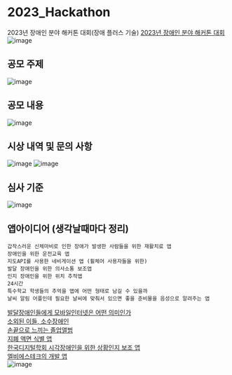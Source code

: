 # 2023_Hackathon
2023년 장애인 분야 해커톤 대회(장애 플러스 기술)
[2023년 장애인 분야 해커톤 대회](https://www.campuspick.com/contest/view?id=21875)
![image](https://github.com/chihyeonWON/2023_Hackathon/assets/58906858/7e5a8452-f28f-4ca6-9d89-097e58f3e33a)

## 공모 주제
![image](https://github.com/chihyeonWON/2023_Hackathon/assets/58906858/2f8d99e2-ca10-4c0c-be14-b041b5e7169d)

## 공모 내용
![image](https://github.com/chihyeonWON/2023_Hackathon/assets/58906858/f6033b93-87a6-456d-8679-c65d08f912d9)

## 시상 내역 및 문의 사항
![image](https://github.com/chihyeonWON/2023_Hackathon/assets/58906858/477c9656-61c1-4308-88ea-3cebe08125ed)
![image](https://github.com/chihyeonWON/2023_Hackathon/assets/58906858/7647e40e-aa3c-4c0e-ad6d-3248d93cd264)

## 심사 기준
![image](https://github.com/chihyeonWON/2023_Hackathon/assets/58906858/e075802a-4aee-4987-89b4-9d2a81f6e631)

## 앱아이디어 (생각날때마다 정리)
```
갑작스러운 신체마비로 인한 장애가 발생한 사람들을 위한 재활치료 앱
장애인을 위한 운전교육 앱
지도API를 사용한 네비게이션 앱 (휠체어 사용자들을 위한)
발달 장애인을 위한 의사소통 보조앱
인지 장애인을 위한 위치 추적앱
24시간
특수학교 학생들의 추억을 앱에 어떤 형태로 남길 수 있을까 
날씨 알림 어플인데 필요한 날씨에 맞춰서 있으면 좋을 준비물을 음성으로 알려주는 앱
```

[발달장애인들에게 모바일인터넷은 어떤 의미인가](http://thespecial.kr/?r=special&c=design&uid=9823)     
[소외된 이들, 소수장애인](http://www.ntoday.co.kr/news/articleView.html?idxno=81087)       
[손끝으로 느끼는 졸업앨범](http://www.ntoday.co.kr/news/articleView.html?idxno=82617)      
[지폐 액면 식별 앱](http://www.kappd.or.kr/kappd/bbs/board.php?bo_table=bo_02&wr_id=3263&sst=wr_hit&sod=desc&sop=and&page=220)   
[한국디지털학회 시각장애인을 위한 상황인지 보조 앱](http://journal.dcs.or.kr/_PR/view/?aidx=23191&bidx=1886)   
[엘비에스테크의 개발 앱](https://m.saramin.co.kr/job-search/view?rec_idx=42084351&cn=job-industry&cns=job-list)   
![image](https://github.com/chihyeonWON/2023_Hackathon/assets/58906858/2db60696-92a5-4547-aa65-5051796035f1)
